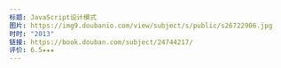 ```yaml
---
标题: JavaScript设计模式
图片: https://img9.doubanio.com/view/subject/s/public/s26722906.jpg
时时: "2013"
链接: https://book.douban.com/subject/24744217/
评价: 6.5★★★
---
```


